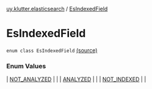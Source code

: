 [uy.klutter.elasticsearch](../index.md) / [EsIndexedField](.)


# EsIndexedField

`enum class EsIndexedField` [(source)](https://github.com/kohesive/klutter/blob/master/elasticsearch-jdk7/src/main/kotlin/uy/klutter/elasticsearch/Mappings.kt#L18)



### Enum Values


| [NOT_ANALYZED](-n-o-t_-a-n-a-l-y-z-e-d.md) |  |
| [ANALYZED](-a-n-a-l-y-z-e-d.md) |  |
| [NOT_INDEXED](-n-o-t_-i-n-d-e-x-e-d.md) |  |


